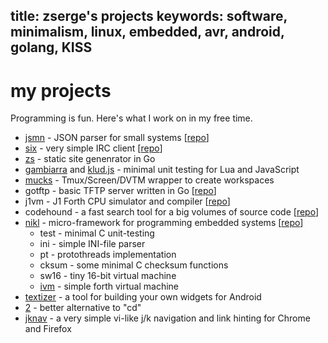 title: zserge's projects
keywords: software, minimalism, linux, embedded, avr, android, golang, KISS
---
my projects
===========

Programming is fun. Here's what I work on in my free time.

* [jsmn](/jsmn.html) - JSON parser for small systems
  [[repo](http://bitbucket.org/zserge/jsmn)]
* [six](/six.html) - very simple IRC client 
  [[repo](http://bitbucket.org/zserge/six)]
* [zs](https://github.com/zserge/zs) - static site genenrator in Go
* [gambiarra](https://bitbucket.org/zserge/gambiarra) and
	[klud.js](https://bitbucket.org/zserge/klud.js) - minimal unit testing for
	Lua and JavaScript
* [mucks](https://bitbucket.org/zserge/mucks) - Tmux/Screen/DVTM wrapper to
	create workspaces
* gotftp - basic TFTP server written in Go
	[[repo](http://bitbucket.org/zserge/gotftp)]
* j1vm - J1 Forth CPU simulator and compiler 
  [[repo](http://bitbucket.org/zserge/j1vm)]
* codehound - a fast search tool for a big volumes of source code
	[[repo](http://bitbucket.org/zserge/codehound)]
* [nikl](/nikl.html) - micro-framework for programming embedded systems 
  [[repo](http://bitbucket.org/zserge/nikl)]
	* test - minimal C unit-testing
	* ini - simple INI-file parser
	* pt - protothreads implementation
	* cksum - some minimal C checksum functions
	* sw16 - tiny 16-bit virtual machine
	* [ivm](/j1vm.html) - simple forth virtual machine
* [textizer](/textizer.html) - a tool for building your own widgets for Android
* [2](/2.html) - better alternative to "cd"
* [jknav](/jknav.html) - a very simple vi-like j/k navigation and link hinting for Chrome and Firefox

